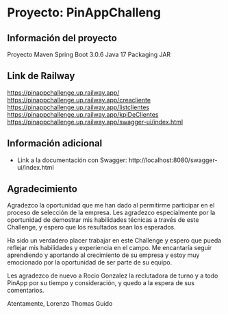 
# Proyecto: PinAppChalleng


## Información del proyecto
Proyecto Maven 
Spring Boot 3.0.6
Java 17
Packaging JAR

## Link de Railway
https://pinappchallenge.up.railway.app/
https://pinappchallenge.up.railway.app/creacliente
https://pinappchallenge.up.railway.app/listclientes
https://pinappchallenge.up.railway.app/kpiDeClientes
https://pinappchallenge.up.railway.app/swagger-ui/index.html


## Información adicional
* Link a la documentación con Swagger: http://localhost:8080/swagger-ui/index.html

## Agradecimiento 
Agradezco la oportunidad que me han dado al permitirme participar en el proceso de selección de la empresa. Les agradezco especialmente por la oportunidad de demostrar mis habilidades técnicas a través de este Challenge, y espero que los resultados sean los esperados.

Ha sido un verdadero placer trabajar en este Challenge y espero que pueda reflejar mis habilidades y experiencia en el campo. Me encantaría seguir aprendiendo y aportando al crecimiento de su empresa y estoy muy emocionado por la oportunidad de ser parte de su equipo.

Les agradezco de nuevo a Rocio Gonzalez la reclutadora de turno y a todo PinApp por su tiempo y consideración, y quedo a la espera de sus comentarios.

Atentamente,
Lorenzo Thomas Guido
